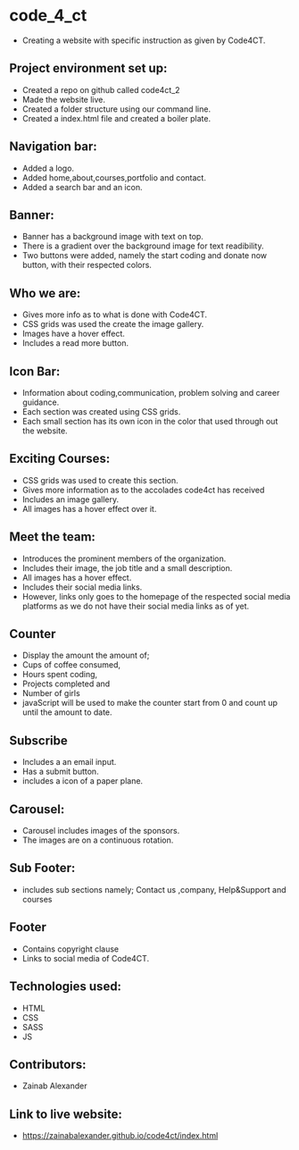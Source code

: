 # code_4_ct
- Creating a website with specific  instruction as given by Code4CT.

## Project environment set up:
- Created a repo on github called code4ct_2
- Made the website live.
- Created a folder structure using our command
  line.
- Created a index.html file and created a boiler plate.

## Navigation bar:
- Added a logo.
- Added home,about,courses,portfolio and contact.
- Added a search bar and an icon.

## Banner:
- Banner has a background image with text on top.
- There is a gradient over the background image  for text readibility.
- Two buttons were added, namely the start coding and donate now button, with their respected        colors.

## Who we are:
- Gives more info as to what is done with Code4CT.
- CSS grids was used the create the image gallery.
- Images have a hover effect.
- Includes a read more button.

## Icon Bar:
- Information about coding,communication,            problem solving and career guidance.
- Each section was created using CSS grids.
- Each small section has its own icon in the color   that used through out the website.

## Exciting Courses:
- CSS grids was used to create this section.
- Gives more information as to the accolades         code4ct has received
- Includes an image gallery.
- All images has a hover effect over it.

## Meet the team:
- Introduces the prominent members of the organization.
- Includes their image, the job title and a small    description.
- All images has a hover effect.
- Includes their social media links.
- However, links only goes to the homepage of the    respected social media platforms as we do not      have their social media links as of yet.

## Counter
- Display the amount the amount of;
- Cups of coffee consumed,
- Hours spent coding,
- Projects completed and
- Number of girls
- javaScript will be used to make the counter        start from 0 and count up until the amount to      date.

## Subscribe 
- Includes a an email input.
- Has a submit button.
- includes a icon of a paper plane.

## Carousel:
- Carousel includes images of the sponsors.
- The images are on a continuous rotation.
## Sub Footer:
- includes sub sections namely; Contact us ,company, Help&Support and courses

## Footer
- Contains copyright clause
- Links to social media of Code4CT.

## Technologies used:
- HTML
- CSS 
- SASS
- JS

## Contributors:
- Zainab Alexander

## Link to live website:
- https://zainabalexander.github.io/code4ct/index.html